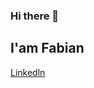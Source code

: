 ### Hi there 👋

## I'am Fabian 

[Linkedln](https://www.linkedin.com/in/fabi%C3%A1n-hern%C3%A1ndez-garc%C3%ADa-44067920a/)

<!--
**FabianGarciaXY/FabianGarciaXY** is a ✨ _special_ ✨ repository because its `README.md` (this file) appears on your GitHub profile.

Here are some ideas to get you started:

- 🔭 I’m currently working on ...
- 🌱 I’m currently learning ...
- 👯 I’m looking to collaborate on ...
- 🤔 I’m looking for help with ...
- 💬 Ask me about ...
- 📫 How to reach me: ...
- 😄 Pronouns: ...
- ⚡ Fun fact: ...
-->
